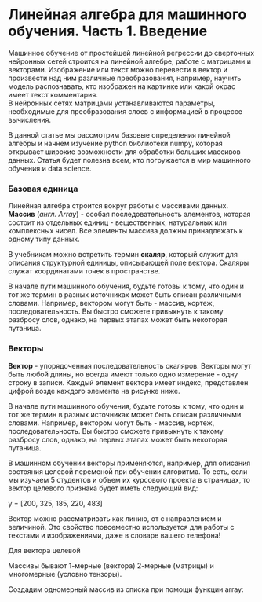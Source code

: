 <h1>Линейная алгебра для машинного обучения. Часть 1. Введение</h1>  

Машинное обучение от простейшей линейной регрессии до сверточных нейронных сетей строится на линейной алгебре, работе с матрицами и векторами. 
Изображение или текст можно перевести в вектор и произвести над ним различные преобразования, например, научить модель распознавать, кто изображен на картинке или какой окрас имеет текст комментария.  
В нейронных сетях матрицами устанавливаются параметры, необходимые для преобразования слоев с информацией в процессе вычисления.

В данной статье мы рассмотрим базовые определения линейной алгебры и начнем изучение python библиотеки numpy, которая открывает широкие возможности для обработки 
больших массивов данных. 
Статья будет полезна всем, кто погружается в мир машинного обучения и data science.  


<h3>Базовая единица</h3>   

Линейная алгебра строится вокруг работы с массивами данных. 
**Массив** (*англ. Array*) - особая последовательность элементов, которая состоит из отдельных единиц - вещественных, натуральных или комплексных чисел. Все элементы массива должны принадлежать к одному типу данных.  

В учебникам можно встретить термин **скаляр**, который служит для описания структурной единицы, описывающей поле вектора. Скаляры служат координатами точек в пространстве.

В начале пути машинного обучения, будьте готовы к тому, что один и тот же термин в разных источниках может быть описан различными словами. 
Например, вектором могут быть - массив, кортеж, последовательность. Вы быстро сможете привыкнуть к такому разбросу слов, однако, на первых этапах может быть некоторая путаница.


<h3>Векторы</h3> 

**Вектор** - упорядоченная последовательность скаляров. Векторы могут быть любой длины, но всегда имеют только одно измерение - одну строку в записи.
Каждый элемент вектора имеет индекс, представлен цифрой возде каждого элемента на рисунке ниже. 



В начале пути машинного обучения, будьте готовы к тому, что один и тот же термин в разных источниках может быть описан различными словами. 
Например, вектором могут быть - массив, кортеж, последовательность. Вы быстро сможете привыкнуть к такому разбросу слов, однако, на первых этапах может быть некоторая путаница.

В машинном обучении векторы применяются, например, для описания состояния целевой переменой при обучении алгоритма. 
То есть, если мы изучаем 5 студентов и объем их курсового проекта в страницах, то вектор целевого признака будет иметь следующий вид:

y = [200, 325, 185, 220, 483]  

Вектор можно рассматривать как линию, от с направлением и величиной. Это свойство повсеместно используется для работы с текстами и изображениями, даже в словаре вашего телефона!

<p align="center">
<src="https://upload.wikimedia.org/wikipedia/commons/thumb/d/d1/Vector_AB_from_A_to_B.svg/1200px-Vector_AB_from_A_to_B.svg.png" title='Простое изображение вектора' width="250">
</p>

Для вектора целевой 



Массивы бывают 1-мерные (вектора) 2-мерные (матрицы) и многомерные (условно тензоры).


Создадим одномерный массив из списка при помощи функции array:
